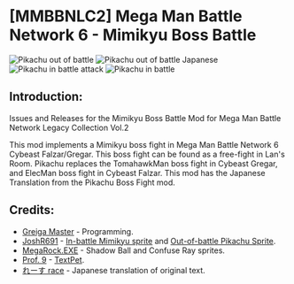 # [MMBBNLC2] Mega Man Battle Network 6 - Mimikyu Boss Battle

![Pikachu out of battle](https://i.imgur.com/FWrn647m.png)
![Pikachu out of battle Japanese](https://i.imgur.com/kAR5Sdem.png)
![Pikachu in battle attack](https://i.imgur.com/MPXfZKbm.png)
![Pikachu in battle](https://i.imgur.com/gHgOYRJm.png)

Introduction:
-------------
Issues and Releases for the Mimikyu Boss Battle Mod for Mega Man Battle Network Legacy Collection Vol.2

This mod implements a Mimikyu boss fight in Mega Man Battle Network 6 Cybeast Falzar/Gregar. This boss fight can be found as a free-fight in Lan's Room. Pikachu replaces the TomahawkMan boss fight in Cybeast Gregar, and ElecMan boss fight in Cybeast Falzar. This mod has the Japanese Translation from the Pikachu Boss Fight mod.

Credits:
-------------
* [Greiga Master](https://twitter.com/greigamaster) - Programming.
* [JoshR691](https://twitter.com/JoshR691) - [In-battle Mimikyu sprite](https://www.spriters-resource.com/custom_edited/pokemoncustoms/sheet/140853/) and [Out-of-battle Pikachu Sprite](https://www.spriters-resource.com/custom_edited/pokemongeneration1customs/sheet/147265/).
* [MegaRock.EXE](https://twitter.com/megarock_exe) - Shadow Ball and Confuse Ray sprites.
* [Prof. 9](https://twitter.com/prof9) - [TextPet](https://github.com/Prof9/TextPet).
* [れーす race](https://twitter.com/exe6_hack) - Japanese translation of original text.